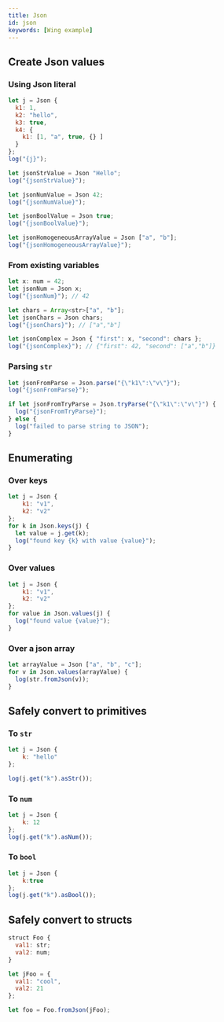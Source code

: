 ```yaml
---
title: Json
id: json
keywords: [Wing example]
---
```

## Create Json values

### Using Json literal
```js playground
let j = Json {
  k1: 1,
  k2: "hello",
  k3: true,
  k4: {
    k1: [1, "a", true, {} ]
  }
};
log("{j}");

let jsonStrValue = Json "Hello";
log("{jsonStrValue}");

let jsonNumValue = Json 42;
log("{jsonNumValue}");

let jsonBoolValue = Json true;
log("{jsonBoolValue}");

let jsonHomogeneousArrayValue = Json ["a", "b"];
log("{jsonHomogeneousArrayValue}");
```

### From existing variables

```js playground
let x: num = 42;
let jsonNum = Json x;
log("{jsonNum}"); // 42

let chars = Array<str>["a", "b"];
let jsonChars = Json chars;
log("{jsonChars}"); // ["a","b"]

let jsonComplex = Json { "first": x, "second": chars };
log("{jsonComplex}"); // {"first": 42, "second": ["a","b"]}
```

### Parsing `str`
```js playground
let jsonFromParse = Json.parse("{\"k1\":\"v\"}");
log("{jsonFromParse}");

if let jsonFromTryParse = Json.tryParse("{\"k1\":\"v\"}") {
  log("{jsonFromTryParse}");
} else {
  log("failed to parse string to JSON");
}
```

## Enumerating 
### Over keys
```js playground
let j = Json {
    k1: "v1",
    k2: "v2"
};
for k in Json.keys(j) {
  let value = j.get(k);
  log("found key {k} with value {value}");
}
```
### Over values
```js playground
let j = Json {
    k1: "v1",
    k2: "v2"
};
for value in Json.values(j) {
  log("found value {value}");
}
```

### Over a json array
```js playground
let arrayValue = Json ["a", "b", "c"];
for v in Json.values(arrayValue) {
  log(str.fromJson(v));
}
```

## Safely convert to primitives
### To `str`
```js playground
let j = Json {
    k: "hello"
};

log(j.get("k").asStr());
```

### To `num`
```js playground
let j = Json {
    k: 12
};
log(j.get("k").asNum());
```

### To `bool`

```js playground
let j = Json {
    k:true
};
log(j.get("k").asBool());
```

## Safely convert to structs
```js playground
struct Foo {
  val1: str;
  val2: num;
}

let jFoo = {
  val1: "cool",
  val2: 21
};

let foo = Foo.fromJson(jFoo);
```